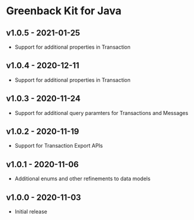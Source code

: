 # Greenback Kit for Java

## v1.0.5 - 2021-01-25

 - Support for additional properties in Transaction

## v1.0.4 - 2020-12-11

 - Support for additional properties in Transaction

## v1.0.3 - 2020-11-24

 - Support for additional query paramters for Transactions and Messages

## v1.0.2 - 2020-11-19

 - Support for Transaction Export APIs

## v1.0.1 - 2020-11-06

 - Additional enums and other refinements to data models

## v1.0.0 - 2020-11-03

 - Initial release
